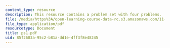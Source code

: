 ```yaml
---
content_type: resource
description: This resource contains a problem set with four problems.
file: /media/https%3A/open-learning-course-data-rc.s3.amazonaws.com/11-126j-economics-of-education-spring-2007/85f2603a95c2b81add1e4ff3f8e48245_ps1.pdf
file_type: application/pdf
resourcetype: Document
title: ps1.pdf
uid: 85f2603a-95c2-b81a-dd1e-4ff3f8e48245
---
```

